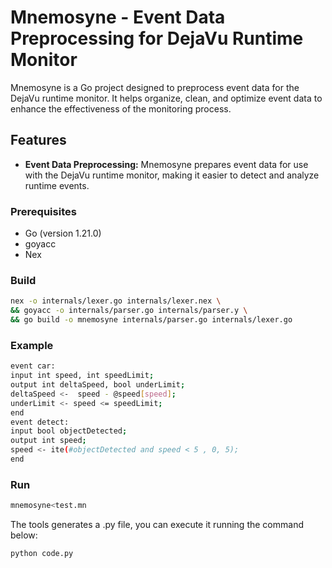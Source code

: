 # Mnemosyne - Event Data Preprocessing for DejaVu Runtime Monitor


Mnemosyne is a Go project designed to preprocess event data for the DejaVu runtime monitor. It helps organize, clean, and optimize event data to enhance the effectiveness of the monitoring process.

## Features

- **Event Data Preprocessing:** Mnemosyne prepares event data for use with the DejaVu runtime monitor, making it easier to detect and analyze runtime events.


### Prerequisites

- Go (version 1.21.0)
- goyacc
- Nex

### Build
```sh
nex -o internals/lexer.go internals/lexer.nex \
&& goyacc -o internals/parser.go internals/parser.y \
&& go build -o mnemosyne internals/parser.go internals/lexer.go
```

### Example

```sh
event car:
input int speed, int speedLimit;
output int deltaSpeed, bool underLimit;
deltaSpeed <-  speed - @speed[speed];
underLimit <- speed <= speedLimit;
end
event detect:
input bool objectDetected;
output int speed;
speed <- ite(#objectDetected and speed < 5 , 0, 5);
end
```

### Run
```sh
mnemosyne<test.mn
```

The tools generates a .py file, you can execute it running the command below:

```sh
python code.py
```
